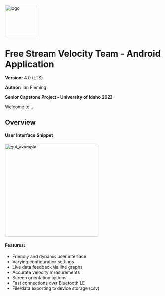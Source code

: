<img src="https://github.com/ibfleming/fsvt-app/blob/main/usda_logo.png" alt="logo" width="100"/>

# Free Stream Velocity Team - Android Application

**Version:** 4.0 (LTS)

**Author:** Ian Fleming

**Senior Capstone Project - University of Idaho 2023**

Welcome to...

## Overview

#### User Interface Snippet
<img src="https://github.com/ibfleming/fsvt-app/blob/main/app_image.png" alt="gui_example" width="300"/>

#### Features:
- Friendly and dynamic user interface
- Varying configuration settings
- Live data feedback via line graphs
- Accurate velocity measurements
- Screen orientation options
- Fast connections over Bluetooth LE
- File/data exporting to device storage (csv)
